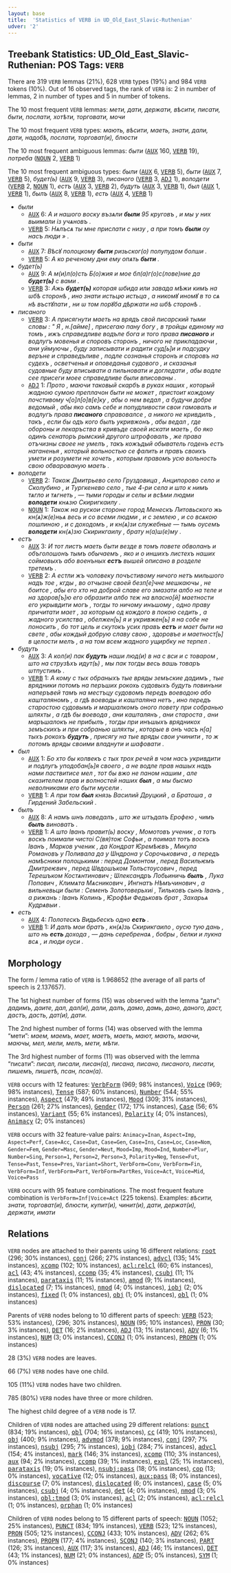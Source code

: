 ```yaml
---
layout: base
title:  'Statistics of VERB in UD_Old_East_Slavic-Ruthenian'
udver: '2'
---
```


## Treebank Statistics: UD_Old_East_Slavic-Ruthenian: POS Tags: `VERB`

There are 319 `VERB` lemmas (21%), 628 `VERB` types (19%) and 984 `VERB` tokens (10%).
Out of 16 observed tags, the rank of `VERB` is: 2 in number of lemmas, 2 in number of types and 5 in number of tokens.

The 10 most frequent `VERB` lemmas: <em>мети, дати, держати, вѣсити, писати, быти, послати, хотѣти, торговати, мочи</em>

The 10 most frequent `VERB` types:  <em>мають, вѣсити, маеть, знати, дали, дати, надобѣ, послати, торговат(и), блюсти</em>

The 10 most frequent ambiguous lemmas: <em>быти</em> (<tt><a href="orv_ruthenian-pos-AUX.html">AUX</a></tt> 160, <tt><a href="orv_ruthenian-pos-VERB.html">VERB</a></tt> 19), <em>потреба</em> (<tt><a href="orv_ruthenian-pos-NOUN.html">NOUN</a></tt> 2, <tt><a href="orv_ruthenian-pos-VERB.html">VERB</a></tt> 1)

The 10 most frequent ambiguous types:  <em>были</em> (<tt><a href="orv_ruthenian-pos-AUX.html">AUX</a></tt> 6, <tt><a href="orv_ruthenian-pos-VERB.html">VERB</a></tt> 5), <em>быти</em> (<tt><a href="orv_ruthenian-pos-AUX.html">AUX</a></tt> 7, <tt><a href="orv_ruthenian-pos-VERB.html">VERB</a></tt> 5), <em>будет(ь)</em> (<tt><a href="orv_ruthenian-pos-AUX.html">AUX</a></tt> 9, <tt><a href="orv_ruthenian-pos-VERB.html">VERB</a></tt> 3), <em>писаного</em> (<tt><a href="orv_ruthenian-pos-VERB.html">VERB</a></tt> 3, <tt><a href="orv_ruthenian-pos-ADJ.html">ADJ</a></tt> 1), <em>володети</em> (<tt><a href="orv_ruthenian-pos-VERB.html">VERB</a></tt> 2, <tt><a href="orv_ruthenian-pos-NOUN.html">NOUN</a></tt> 1), <em>естъ</em> (<tt><a href="orv_ruthenian-pos-AUX.html">AUX</a></tt> 3, <tt><a href="orv_ruthenian-pos-VERB.html">VERB</a></tt> 2), <em>будуть</em> (<tt><a href="orv_ruthenian-pos-AUX.html">AUX</a></tt> 3, <tt><a href="orv_ruthenian-pos-VERB.html">VERB</a></tt> 1), <em>был</em> (<tt><a href="orv_ruthenian-pos-AUX.html">AUX</a></tt> 1, <tt><a href="orv_ruthenian-pos-VERB.html">VERB</a></tt> 1), <em>былъ</em> (<tt><a href="orv_ruthenian-pos-AUX.html">AUX</a></tt> 8, <tt><a href="orv_ruthenian-pos-VERB.html">VERB</a></tt> 1), <em>есть</em> (<tt><a href="orv_ruthenian-pos-AUX.html">AUX</a></tt> 4, <tt><a href="orv_ruthenian-pos-VERB.html">VERB</a></tt> 1)


* <em>были</em>
  * <tt><a href="orv_ruthenian-pos-AUX.html">AUX</a></tt> 6: <em>А и нашого воску възѧли <b>были</b> 95 круговъ , и мы у них выимали із учѧновъ .</em>
  * <tt><a href="orv_ruthenian-pos-VERB.html">VERB</a></tt> 5: <em>Нѧлъсѧ ты мне прислати с низу , а при томъ <b>были</b> оу насъ люди » .</em>
* <em>быти</em>
  * <tt><a href="orv_ruthenian-pos-AUX.html">AUX</a></tt> 7: <em>Вѣсꙋ полоцкому <b>быти</b> ризьског(о) полупудом болши .</em>
  * <tt><a href="orv_ruthenian-pos-VERB.html">VERB</a></tt> 5: <em>А ко реченому дни ему опѧть <b>быти</b> .</em>
* <em>будет(ь)</em>
  * <tt><a href="orv_ruthenian-pos-AUX.html">AUX</a></tt> 9: <em>А м(и)л(о)сть Б(о)жия и мое бл(а)г(о)с(лове)ние да <b>будет(ь)</b> с вами .</em>
  * <tt><a href="orv_ruthenian-pos-VERB.html">VERB</a></tt> 3: <em>Ажь <b>будет(ь)</b> которая ѡбида или завада мѣжи кимъ на ѡбѣ сторонѣ , ино знати истьцю истьца , а никомꙋ иномꙋ в то сѧ нѣ въстꙋпати , ни ѡ том порꙋба дѣржати на ѡбѣ сторонѣ .</em>
* <em>писаного</em>
  * <tt><a href="orv_ruthenian-pos-VERB.html">VERB</a></tt> 3: <em>А присягнути маеть на врядъ свой писарский тыми словы : " Я , н.[айме] , присегаю пану богу , в тройцы единому на томъ , ижъ справедливе водъле бога и того права <b>писаного</b> и водлугъ мовенья и споровъ сторонъ , ничого не прикладаючи , ани уймуючы , буду записывати и радити суд[ь]и и подсудку веръне и справедъливе , подле сознанья сторонъ и споровъ на судехъ , осветченья и оповеданья судового , и сказанья судовные буду вписывати а пильновати и догледати , абы водле сее присеги моее справедливе были вписованы .</em>
  * <tt><a href="orv_ruthenian-pos-ADJ.html">ADJ</a></tt> 1: <em>Прото , маючи таковый скарбъ в руках наших , который жадною сумою преплачон быти не может , пристоит кождому почстивому ч[о]л[о]в[е]ку , абы о нем ведал , а будучи добре ведомый , абы яко самъ себе и попудливости свои гамовалъ и водлугъ права <b>писаного</b> справовалсе , а никого не кривдилъ , такъ , если бы одъ кого былъ укривжонъ , абы ведал , где обороны и лекаръства в кривъде своей искати маеть , бо яко одинъ сенаторъ рымский другого штрофовалъ , же права отъчизны своее не умелъ , такъ кожъдый обыватель годенъ естъ наганенья , который вольностью се фалить и правъ своихъ умети и розумети не хочеть , которым правомъ усю вольность свою обварованую маеть .</em>
* <em>володети</em>
  * <tt><a href="orv_ruthenian-pos-VERB.html">VERB</a></tt> 2: <em>Також Дмитрьево село Груздовица , Анципорово село и Сколубино , и Тургкенево село , тые 4-ри села и што к нимъ тѧгло и тѧгнеть , — тыми городы и селы и всѣми людми <b>володети</b> кнѧзю Скиригкаилу .</em>
  * <tt><a href="orv_ruthenian-pos-NOUN.html">NOUN</a></tt> 1: <em>Також на рускои стороне город Менескъ Литовьского жь кн(ѧ)ж(е)ньѧ весь и со всеми людми , и с землею , и со всѧкою пошлиною , и с доходомъ , и кн(ѧ)зи служебные — тымь оусемъ <b>володети</b> кн(ѧ)зю Скирикгаилу , брату н(а)ш(е)му .</em>
* <em>естъ</em>
  * <tt><a href="orv_ruthenian-pos-AUX.html">AUX</a></tt> 3: <em>И тот листъ маеть быти везде в томъ повете обволанъ и объголошонъ тымъ обычаемъ , яко и о иншихъ листехъ наших соймовыхъ або военъных <b>естъ</b> вышей описано в розделе третемъ .</em>
  * <tt><a href="orv_ruthenian-pos-VERB.html">VERB</a></tt> 2: <em>А естли жъ чоловеку почъстивому ничого нетъ мильшого надъ тое , кгды , во отчызне своей безп[е]чне мешкаючы , не боитсе , абы его хто на доброй славе его змазати албо на теле и на здоров[ъ]ю его образити албо теж на власно[й] маетности его укрывдити могъ , тогды то ничому инъшому , одно праву причитати мает , за которым од кождого в покою седить , а жадного усилства , обелжен[ь] я и укривжен[ь] я на собе не поносить , бо тот цель и скутокъ усих правъ <b>естъ</b> и мает быти на свете , абы кождый добрую славу свою , здоровъе и маетност[ь] в целости мелъ , а на том всем жадного ущирбку не терпел .</em>
* <em>будуть</em>
  * <tt><a href="orv_ruthenian-pos-AUX.html">AUX</a></tt> 3: <em>А кол(и) пак <b>будуть</b> наши люд(и) в на с вси и с товаром , што на струзѣхъ идут(ь) , мы пак тогды весь вашь товаръ ѡтпустимъ .</em>
  * <tt><a href="orv_ruthenian-pos-VERB.html">VERB</a></tt> 1: <em>А кому с тых обраныхъ тые вряды земъские дадимъ , тые врядники потомъ на перъших рокохь судовыхъ будуть повинъни наперъвей тамъ на местъцу судовомъ передъ воеводою або кашталяномъ , а гдѣ воеводы и кашталяна нетъ , ино передъ старостою судовымъ и маршалкомъ оного повету при собранью шляхты , а гдѣ бы воевода , ани кашталянъ , ани староста , ани маръшалокъ не прибылъ , тогды при инъшыхъ врядникох земъскихъ и при собранью шляхты , которые в онъ часъ н[а] тыхъ рокохъ <b>будуть</b> , присягу на тые вряды свои учинити , то ж потомъ вряды своими владнути и шафовати .</em>
* <em>был</em>
  * <tt><a href="orv_ruthenian-pos-AUX.html">AUX</a></tt> 1: <em>Бо хто бы колвекъ с тых трох речей в чом насъ укривдити и подлугъ уподобан[ь]я своего , а не водле прав нашых надъ нами паствитисе мел , тот бы вжо не паном нашим , але сказителем прав и волностей наших <b>был</b> , а мы бысмо неволниками его быти мусели .</em>
  * <tt><a href="orv_ruthenian-pos-VERB.html">VERB</a></tt> 1: <em>А при том <b>был</b> князь Василий Друцкий , а Братоша , а Гирдений Забельский .</em>
* <em>былъ</em>
  * <tt><a href="orv_ruthenian-pos-AUX.html">AUX</a></tt> 8: <em>А намъ ѡнъ поведалъ , што же ѡтъдалъ Ерофею , чимъ <b>былъ</b> виноватъ .</em>
  * <tt><a href="orv_ruthenian-pos-VERB.html">VERB</a></tt> 1: <em>А што Іванъ правит(ь) воску , Момотовъ ученик , а тотъ воскъ поимали чистоі С(вя)тоѥ Софьи , а поимал тотъ воскъ Іванъ , Марков ученик , да Кондрат Ѥремѣѥвъ , Микула Романовъ у Поливала да у Ѡндрона у Сорочьковича , а передъ намѣсники полоцькими : перед Домонтом , перед Васильѥмъ Дмитреѥвич , перед Ѡвдошъком Толъстоусович , перед Терешъком Костѧнтинович ; Ѡлександръ Лобьиничь <b>былъ</b> , Лука Попович , Климѧта Мѧсникович , Ингнатъ Нѣмъчинович , а вильневьци были : Семенъ Золотоверьхиі , Тильковъ сынъ Іванъ , а рижанъ : Іванъ Колинъ , Ѥрофѣи Федьковъ брат , Захарьѧ Кудрѧвыи .</em>
* <em>есть</em>
  * <tt><a href="orv_ruthenian-pos-AUX.html">AUX</a></tt> 4: <em>Полотескъ Видьбескъ одно <b>есть</b> .</em>
  * <tt><a href="orv_ruthenian-pos-VERB.html">VERB</a></tt> 1: <em>И далъ мои братъ , кн(ѧ)зь Скирикгаило , оусю тую дань , што нь <b>есть</b> дохода , — дань серебренаѧ , бобры , белки и лукна всѧ , и люди оуси .</em>

## Morphology

The form / lemma ratio of `VERB` is 1.968652 (the average of all parts of speech is 2.137657).

The 1st highest number of forms (15) was observed with the lemma “дати”: <em>дадимъ, даите, дал, дал(и), дали, далъ, дамо, дамь, дано, даного, даст, дастъ, дасть, дат(и), дати</em>.

The 2nd highest number of forms (14) was observed with the lemma “мети”: <em>маем, маемъ, мает, маетъ, маеть, мают, мають, маючи, маючы, мел, мели, мелъ, мети, мѣти</em>.

The 3rd highest number of forms (11) was observed with the lemma “писати”: <em>писал, писали, писан(а), писана, писано, писаного, писати, пишемъ, пишетѣ, псан, псан(а)</em>.

`VERB` occurs with 12 features: <tt><a href="orv_ruthenian-feat-VerbForm.html">VerbForm</a></tt> (969; 98% instances), <tt><a href="orv_ruthenian-feat-Voice.html">Voice</a></tt> (969; 98% instances), <tt><a href="orv_ruthenian-feat-Tense.html">Tense</a></tt> (587; 60% instances), <tt><a href="orv_ruthenian-feat-Number.html">Number</a></tt> (544; 55% instances), <tt><a href="orv_ruthenian-feat-Aspect.html">Aspect</a></tt> (479; 49% instances), <tt><a href="orv_ruthenian-feat-Mood.html">Mood</a></tt> (309; 31% instances), <tt><a href="orv_ruthenian-feat-Person.html">Person</a></tt> (261; 27% instances), <tt><a href="orv_ruthenian-feat-Gender.html">Gender</a></tt> (172; 17% instances), <tt><a href="orv_ruthenian-feat-Case.html">Case</a></tt> (56; 6% instances), <tt><a href="orv_ruthenian-feat-Variant.html">Variant</a></tt> (55; 6% instances), <tt><a href="orv_ruthenian-feat-Polarity.html">Polarity</a></tt> (4; 0% instances), <tt><a href="orv_ruthenian-feat-Animacy.html">Animacy</a></tt> (2; 0% instances)

`VERB` occurs with 32 feature-value pairs: `Animacy=Inan`, `Aspect=Imp`, `Aspect=Perf`, `Case=Acc`, `Case=Dat`, `Case=Gen`, `Case=Ins`, `Case=Loc`, `Case=Nom`, `Gender=Fem`, `Gender=Masc`, `Gender=Neut`, `Mood=Imp`, `Mood=Ind`, `Number=Plur`, `Number=Sing`, `Person=1`, `Person=2`, `Person=3`, `Polarity=Neg`, `Tense=Fut`, `Tense=Past`, `Tense=Pres`, `Variant=Short`, `VerbForm=Conv`, `VerbForm=Fin`, `VerbForm=Inf`, `VerbForm=Part`, `VerbForm=PartRes`, `Voice=Act`, `Voice=Mid`, `Voice=Pass`

`VERB` occurs with 95 feature combinations.
The most frequent feature combination is `VerbForm=Inf|Voice=Act` (225 tokens).
Examples: <em>вѣсити, знати, торговат(и), блюсти, купит(и), чинит(и), дати, держат(и), держати, имати</em>


## Relations

`VERB` nodes are attached to their parents using 16 different relations: <tt><a href="orv_ruthenian-dep-root.html">root</a></tt> (296; 30% instances), <tt><a href="orv_ruthenian-dep-conj.html">conj</a></tt> (266; 27% instances), <tt><a href="orv_ruthenian-dep-advcl.html">advcl</a></tt> (135; 14% instances), <tt><a href="orv_ruthenian-dep-xcomp.html">xcomp</a></tt> (102; 10% instances), <tt><a href="orv_ruthenian-dep-acl-relcl.html">acl:relcl</a></tt> (60; 6% instances), <tt><a href="orv_ruthenian-dep-acl.html">acl</a></tt> (43; 4% instances), <tt><a href="orv_ruthenian-dep-ccomp.html">ccomp</a></tt> (35; 4% instances), <tt><a href="orv_ruthenian-dep-csubj.html">csubj</a></tt> (11; 1% instances), <tt><a href="orv_ruthenian-dep-parataxis.html">parataxis</a></tt> (11; 1% instances), <tt><a href="orv_ruthenian-dep-amod.html">amod</a></tt> (9; 1% instances), <tt><a href="orv_ruthenian-dep-dislocated.html">dislocated</a></tt> (7; 1% instances), <tt><a href="orv_ruthenian-dep-nmod.html">nmod</a></tt> (4; 0% instances), <tt><a href="orv_ruthenian-dep-iobj.html">iobj</a></tt> (2; 0% instances), <tt><a href="orv_ruthenian-dep-fixed.html">fixed</a></tt> (1; 0% instances), <tt><a href="orv_ruthenian-dep-obj.html">obj</a></tt> (1; 0% instances), <tt><a href="orv_ruthenian-dep-obl.html">obl</a></tt> (1; 0% instances)

Parents of `VERB` nodes belong to 10 different parts of speech: <tt><a href="orv_ruthenian-pos-VERB.html">VERB</a></tt> (523; 53% instances),  (296; 30% instances), <tt><a href="orv_ruthenian-pos-NOUN.html">NOUN</a></tt> (95; 10% instances), <tt><a href="orv_ruthenian-pos-PRON.html">PRON</a></tt> (30; 3% instances), <tt><a href="orv_ruthenian-pos-DET.html">DET</a></tt> (16; 2% instances), <tt><a href="orv_ruthenian-pos-ADJ.html">ADJ</a></tt> (13; 1% instances), <tt><a href="orv_ruthenian-pos-ADV.html">ADV</a></tt> (6; 1% instances), <tt><a href="orv_ruthenian-pos-NUM.html">NUM</a></tt> (3; 0% instances), <tt><a href="orv_ruthenian-pos-CCONJ.html">CCONJ</a></tt> (1; 0% instances), <tt><a href="orv_ruthenian-pos-PROPN.html">PROPN</a></tt> (1; 0% instances)

28 (3%) `VERB` nodes are leaves.

66 (7%) `VERB` nodes have one child.

105 (11%) `VERB` nodes have two children.

785 (80%) `VERB` nodes have three or more children.

The highest child degree of a `VERB` node is 17.

Children of `VERB` nodes are attached using 29 different relations: <tt><a href="orv_ruthenian-dep-punct.html">punct</a></tt> (834; 19% instances), <tt><a href="orv_ruthenian-dep-obl.html">obl</a></tt> (704; 16% instances), <tt><a href="orv_ruthenian-dep-cc.html">cc</a></tt> (419; 10% instances), <tt><a href="orv_ruthenian-dep-obj.html">obj</a></tt> (400; 9% instances), <tt><a href="orv_ruthenian-dep-advmod.html">advmod</a></tt> (378; 9% instances), <tt><a href="orv_ruthenian-dep-conj.html">conj</a></tt> (297; 7% instances), <tt><a href="orv_ruthenian-dep-nsubj.html">nsubj</a></tt> (295; 7% instances), <tt><a href="orv_ruthenian-dep-iobj.html">iobj</a></tt> (284; 7% instances), <tt><a href="orv_ruthenian-dep-advcl.html">advcl</a></tt> (154; 4% instances), <tt><a href="orv_ruthenian-dep-mark.html">mark</a></tt> (146; 3% instances), <tt><a href="orv_ruthenian-dep-xcomp.html">xcomp</a></tt> (110; 3% instances), <tt><a href="orv_ruthenian-dep-aux.html">aux</a></tt> (94; 2% instances), <tt><a href="orv_ruthenian-dep-ccomp.html">ccomp</a></tt> (39; 1% instances), <tt><a href="orv_ruthenian-dep-expl.html">expl</a></tt> (25; 1% instances), <tt><a href="orv_ruthenian-dep-parataxis.html">parataxis</a></tt> (19; 0% instances), <tt><a href="orv_ruthenian-dep-nsubj-pass.html">nsubj:pass</a></tt> (18; 0% instances), <tt><a href="orv_ruthenian-dep-cop.html">cop</a></tt> (13; 0% instances), <tt><a href="orv_ruthenian-dep-vocative.html">vocative</a></tt> (12; 0% instances), <tt><a href="orv_ruthenian-dep-aux-pass.html">aux:pass</a></tt> (8; 0% instances), <tt><a href="orv_ruthenian-dep-discourse.html">discourse</a></tt> (7; 0% instances), <tt><a href="orv_ruthenian-dep-dislocated.html">dislocated</a></tt> (6; 0% instances), <tt><a href="orv_ruthenian-dep-case.html">case</a></tt> (5; 0% instances), <tt><a href="orv_ruthenian-dep-csubj.html">csubj</a></tt> (4; 0% instances), <tt><a href="orv_ruthenian-dep-det.html">det</a></tt> (4; 0% instances), <tt><a href="orv_ruthenian-dep-nmod.html">nmod</a></tt> (3; 0% instances), <tt><a href="orv_ruthenian-dep-obl-tmod.html">obl:tmod</a></tt> (3; 0% instances), <tt><a href="orv_ruthenian-dep-acl.html">acl</a></tt> (2; 0% instances), <tt><a href="orv_ruthenian-dep-acl-relcl.html">acl:relcl</a></tt> (1; 0% instances), <tt><a href="orv_ruthenian-dep-orphan.html">orphan</a></tt> (1; 0% instances)

Children of `VERB` nodes belong to 15 different parts of speech: <tt><a href="orv_ruthenian-pos-NOUN.html">NOUN</a></tt> (1052; 25% instances), <tt><a href="orv_ruthenian-pos-PUNCT.html">PUNCT</a></tt> (834; 19% instances), <tt><a href="orv_ruthenian-pos-VERB.html">VERB</a></tt> (523; 12% instances), <tt><a href="orv_ruthenian-pos-PRON.html">PRON</a></tt> (505; 12% instances), <tt><a href="orv_ruthenian-pos-CCONJ.html">CCONJ</a></tt> (433; 10% instances), <tt><a href="orv_ruthenian-pos-ADV.html">ADV</a></tt> (262; 6% instances), <tt><a href="orv_ruthenian-pos-PROPN.html">PROPN</a></tt> (177; 4% instances), <tt><a href="orv_ruthenian-pos-SCONJ.html">SCONJ</a></tt> (140; 3% instances), <tt><a href="orv_ruthenian-pos-PART.html">PART</a></tt> (126; 3% instances), <tt><a href="orv_ruthenian-pos-AUX.html">AUX</a></tt> (117; 3% instances), <tt><a href="orv_ruthenian-pos-ADJ.html">ADJ</a></tt> (46; 1% instances), <tt><a href="orv_ruthenian-pos-DET.html">DET</a></tt> (43; 1% instances), <tt><a href="orv_ruthenian-pos-NUM.html">NUM</a></tt> (21; 0% instances), <tt><a href="orv_ruthenian-pos-ADP.html">ADP</a></tt> (5; 0% instances), <tt><a href="orv_ruthenian-pos-SYM.html">SYM</a></tt> (1; 0% instances)

